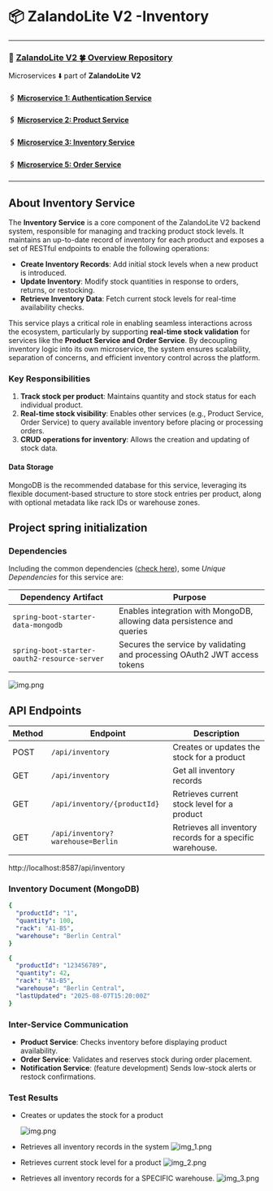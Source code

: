 #  📦 ZalandoLite V2 -Inventory


---

###   🔗 [ZalandoLite V2  🍀 Overview Repository ](https://github.com/Ochwada/ZalandoLiteV2-MicroservicesArchitecture)
Microservices ⬇️ part of **ZalandoLite V2**
#### 🖇️ [Microservice 1: Authentication Service](https://github.com/Ochwada/ZalandoLiteV2-authentication)
#### 🖇️ [Microservice 2: Product Service](https://github.com/reyhanovelek/ZalandoLiteV2-Product)
#### 🖇️ [Microservice 3: Inventory Service](https://github.com/Ochwada/ZalandoLiteV2-inventory)
#### 🖇️ [Microservice 5: Order Service](https://github.com/Ochwada/ZalandoLiteV2-order)

--- 
##  About Inventory Service
The **Inventory Service** is a core component of the ZalandoLite V2 backend system, responsible for managing and tracking 
product stock levels. It maintains an up-to-date record of inventory for each product and exposes a set of RESTful 
endpoints to enable the following operations:

- **Create Inventory Records**: Add initial stock levels when a new product is introduced. 
- **Update Inventory**: Modify stock quantities in response to orders, returns, or restocking. 
- **Retrieve Inventory Data**: Fetch current stock levels for real-time availability checks.

This service plays a critical role in enabling seamless interactions across the ecosystem, particularly by supporting
**real-time stock validation** for services like the **Product Service and Order Service**. By decoupling inventory 
logic into its own microservice, the system ensures scalability, separation of concerns, and efficient inventory 
control across the platform.
### Key Responsibilities
1. **Track stock per product**: Maintains quantity and stock status for each individual product. 
2. **Real-time stock visibility**: Enables other services (e.g., Product Service, Order Service) to query available inventory before placing or processing orders. 
3. **CRUD operations for inventory**: Allows the creation and updating of stock data.

#### Data Storage
MongoDB is the recommended database for this service, leveraging its flexible document-based structure to store stock 
entries per product, along with optional metadata like rack IDs or warehouse zones.

## Project spring initialization

### Dependencies
Including the common dependencies ([check here](https://github.com/Ochwada/ZalandoLiteV2-MicroservicesArchitecture)), 
some *Unique Dependencies* for this service are:

| Dependency Artifact                          | Purpose                                                                   |
|----------------------------------------------|---------------------------------------------------------------------------|
| `spring-boot-starter-data-mongodb`           | Enables integration with MongoDB, allowing data persistence and queries   |
| `spring-boot-starter-oauth2-resource-server` | Secures the service by validating and processing OAuth2 JWT access tokens |


![img.png](assets/img.png)

## API Endpoints
| Method | Endpoint                          | Description                                               |
|--------|-----------------------------------|-----------------------------------------------------------|
| POST   | `/api/inventory`                  | Creates or updates the stock for a product                |
| GET    | `/api/inventory`                  | Get all inventory records                                 |
| GET    | `/api/inventory/{productId}`      | Retrieves current stock level for a product               |
| GET    | `/api/inventory?warehouse=Berlin` | Retrieves all inventory records for a specific warehouse. |

http://localhost:8587/api/inventory

###  Inventory Document (MongoDB)

```yaml
{
  "productId": "1",
  "quantity": 100,
  "rack": "A1-B5",
  "warehouse": "Berlin Central"
}
```
```yaml
{
  "productId": "123456789",
  "quantity": 42,
  "rack": "A1-B5",
  "warehouse": "Berlin Central",
  "lastUpdated": "2025-08-07T15:20:00Z"
}

```
### Inter-Service Communication
- **Product Service**: Checks inventory before displaying product availability. 
- **Order Service**: Validates and reserves stock during order placement. 
- **Notification Service**: (feature development) Sends low-stock alerts or restock confirmations.

### Test Results

- Creates or updates the stock for a product

  ![img.png](assets/img_.png)

- Retrieves all inventory records in the system
![img_1.png](assets/img_1.png)

- Retrieves current stock level for a product
![img_2.png](assets/img_2.png)

- Retrieves all inventory records for a SPECIFIC warehouse. 
![img_3.png](assets/img_3.png)
